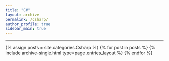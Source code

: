 ```yaml
---
title: "C#"
layout: archive
permalink: /csharp/
author_profile: true
sidebar_main: true
---
```


<!-- 공백이 포함되어 있는 카테고리 이름의 경우 site.categories.['a b c'] 이런식으로! -->

***

{% assign posts = site.categories.Csharp %}
{% for post in posts %} {% include archive-single.html type=page.entries_layout %} {% endfor %}